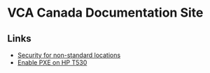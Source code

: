 # VCA Canada Documentation Site

## Links

* [Security for non-standard locations](security/instructions.md)
* [Enable PXE on HP T530](thinclient_t530_enable_pxe.md)
